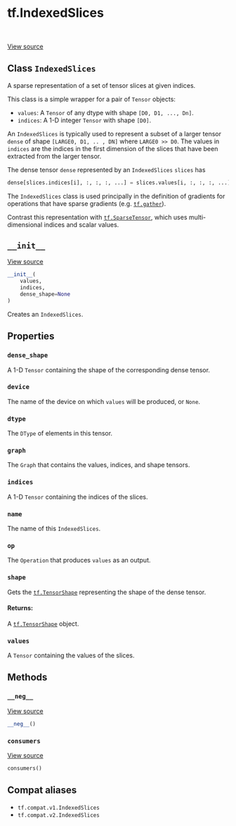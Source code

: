 <div itemscope itemtype="http://developers.google.com/ReferenceObject">
<meta itemprop="name" content="tf.IndexedSlices" />
<meta itemprop="path" content="Stable" />
<meta itemprop="property" content="dense_shape"/>
<meta itemprop="property" content="device"/>
<meta itemprop="property" content="dtype"/>
<meta itemprop="property" content="graph"/>
<meta itemprop="property" content="indices"/>
<meta itemprop="property" content="name"/>
<meta itemprop="property" content="op"/>
<meta itemprop="property" content="shape"/>
<meta itemprop="property" content="values"/>
<meta itemprop="property" content="__init__"/>
<meta itemprop="property" content="__neg__"/>
<meta itemprop="property" content="consumers"/>
</div>

# tf.IndexedSlices

<!-- Insert buttons and diff -->

<table class="tfo-notebook-buttons tfo-api" align="left">
</table>

<a target="_blank" href="/code/stable/tensorflow/python/framework/indexed_slices.py">View source</a>



## Class `IndexedSlices`

A sparse representation of a set of tensor slices at given indices.



<!-- Placeholder for "Used in" -->

This class is a simple wrapper for a pair of `Tensor` objects:

* `values`: A `Tensor` of any dtype with shape `[D0, D1, ..., Dn]`.
* `indices`: A 1-D integer `Tensor` with shape `[D0]`.

An `IndexedSlices` is typically used to represent a subset of a larger
tensor `dense` of shape `[LARGE0, D1, .. , DN]` where `LARGE0 >> D0`.
The values in `indices` are the indices in the first dimension of
the slices that have been extracted from the larger tensor.

The dense tensor `dense` represented by an `IndexedSlices` `slices` has

```python
dense[slices.indices[i], :, :, :, ...] = slices.values[i, :, :, :, ...]
```

The `IndexedSlices` class is used principally in the definition of
gradients for operations that have sparse gradients
(e.g. <a href="../tf/gather.md"><code>tf.gather</code></a>).

Contrast this representation with
<a href="../tf/sparse/SparseTensor.md"><code>tf.SparseTensor</code></a>,
which uses multi-dimensional indices and scalar values.

<h2 id="__init__"><code>__init__</code></h2>

<a target="_blank" href="/code/stable/tensorflow/python/framework/indexed_slices.py">View source</a>

``` python
__init__(
    values,
    indices,
    dense_shape=None
)
```

Creates an `IndexedSlices`.




## Properties

<h3 id="dense_shape"><code>dense_shape</code></h3>

A 1-D `Tensor` containing the shape of the corresponding dense tensor.


<h3 id="device"><code>device</code></h3>

The name of the device on which `values` will be produced, or `None`.


<h3 id="dtype"><code>dtype</code></h3>

The `DType` of elements in this tensor.


<h3 id="graph"><code>graph</code></h3>

The `Graph` that contains the values, indices, and shape tensors.


<h3 id="indices"><code>indices</code></h3>

A 1-D `Tensor` containing the indices of the slices.


<h3 id="name"><code>name</code></h3>

The name of this `IndexedSlices`.


<h3 id="op"><code>op</code></h3>

The `Operation` that produces `values` as an output.


<h3 id="shape"><code>shape</code></h3>

Gets the <a href="../tf/TensorShape.md"><code>tf.TensorShape</code></a> representing the shape of the dense tensor.


#### Returns:

A <a href="../tf/TensorShape.md"><code>tf.TensorShape</code></a> object.


<h3 id="values"><code>values</code></h3>

A `Tensor` containing the values of the slices.




## Methods

<h3 id="__neg__"><code>__neg__</code></h3>

<a target="_blank" href="/code/stable/tensorflow/python/framework/indexed_slices.py">View source</a>

``` python
__neg__()
```




<h3 id="consumers"><code>consumers</code></h3>

<a target="_blank" href="/code/stable/tensorflow/python/framework/indexed_slices.py">View source</a>

``` python
consumers()
```








## Compat aliases

* `tf.compat.v1.IndexedSlices`
* `tf.compat.v2.IndexedSlices`

